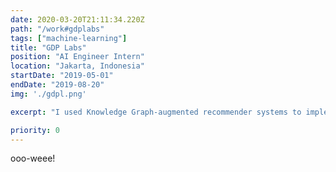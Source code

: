 ```yaml
---
date: 2020-03-20T21:11:34.220Z
path: "/work#gdplabs"
tags: ["machine-learning"]
title: "GDP Labs"
position: "AI Engineer Intern"
location: "Jakarta, Indonesia"
startDate: "2019-05-01"
endDate: "2019-08-20"
img: './gdpl.png'

excerpt: "I used Knowledge Graph-augmented recommender systems to implement an impressive content-based recommender. Then, I researched several deployment options for Knowledge Graphs, including AWS Neptune."

priority: 0
---
```

ooo-weee!